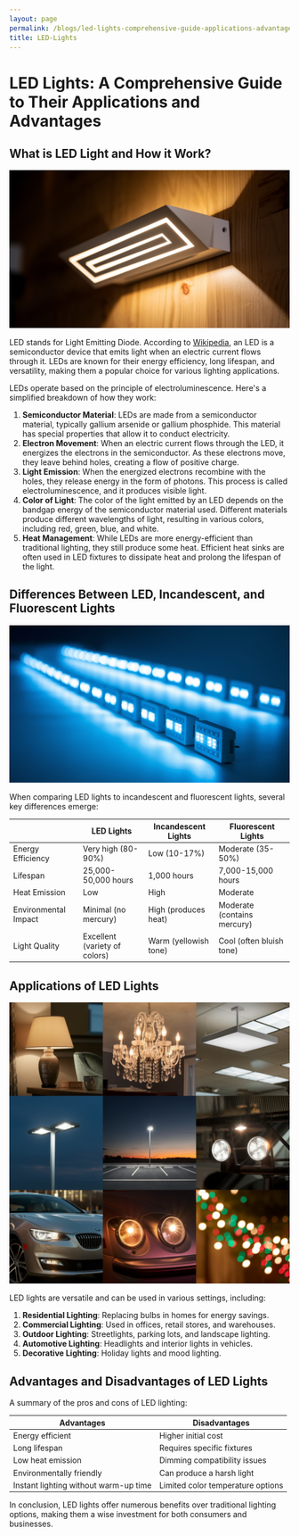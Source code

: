 ```yaml
---
layout: page
permalink: /blogs/led-lights-comprehensive-guide-applications-advantages/
title: LED-Lights
---
```


# LED Lights: A Comprehensive Guide to Their Applications and Advantages

## What is LED Light and How it Work?

<center>
<img src="/images/led2.webp">
</center>

LED stands for Light Emitting Diode. According to [Wikipedia](https://en.wikipedia.org/wiki/Light-emitting_diode), an LED is a semiconductor device that emits light when an electric current flows through it. LEDs are known for their energy efficiency, long lifespan, and versatility, making them a popular choice for various lighting applications.

LEDs operate based on the principle of electroluminescence. Here's a simplified breakdown of how they work:

1. **Semiconductor Material**: LEDs are made from a semiconductor material, typically gallium arsenide or gallium phosphide. This material has special properties that allow it to conduct electricity.
2. **Electron Movement**: When an electric current flows through the LED, it energizes the electrons in the semiconductor. As these electrons move, they leave behind holes, creating a flow of positive charge.
3. **Light Emission**: When the energized electrons recombine with the holes, they release energy in the form of photons. This process is called electroluminescence, and it produces visible light.
4. **Color of Light**: The color of the light emitted by an LED depends on the bandgap energy of the semiconductor material used. Different materials produce different wavelengths of light, resulting in various colors, including red, green, blue, and white.
5. **Heat Management**: While LEDs are more energy-efficient than traditional lighting, they still produce some heat. Efficient heat sinks are often used in LED fixtures to dissipate heat and prolong the lifespan of the light.

## Differences Between LED, Incandescent, and Fluorescent Lights


<center>
<img src="/images/led1.webp">
</center>

When comparing LED lights to incandescent and fluorescent lights, several key differences emerge:

|  | LED Lights | Incandescent Lights | Fluorescent Lights |
| --- | --- | --- | --- |
| Energy Efficiency | Very high (80-90%) | Low (10-17%) | Moderate (35-50%) |
| Lifespan | 25,000-50,000 hours | 1,000 hours | 7,000-15,000 hours |
| Heat Emission | Low | High | Moderate |
| Environmental Impact | Minimal (no mercury) | High (produces heat) | Moderate (contains mercury) |
| Light Quality | Excellent (variety of colors) | Warm (yellowish tone) | Cool (often bluish tone) |

## Applications of LED Lights

<center>
<img src="/images/light.webp">
</center>

LED lights are versatile and can be used in various settings, including:

1. **Residential Lighting**: Replacing bulbs in homes for energy savings.
2. **Commercial Lighting**: Used in offices, retail stores, and warehouses.
3. **Outdoor Lighting**: Streetlights, parking lots, and landscape lighting.
4. **Automotive Lighting**: Headlights and interior lights in vehicles.
5. **Decorative Lighting**: Holiday lights and mood lighting.

## Advantages and Disadvantages of LED Lights

A summary of the pros and cons of LED lighting:

| Advantages | Disadvantages |
| --- | --- |
| Energy efficient | Higher initial cost |
| Long lifespan | Requires specific fixtures |
| Low heat emission | Dimming compatibility issues |
| Environmentally friendly | Can produce a harsh light |
| Instant lighting without warm-up time | Limited color temperature options |

In conclusion, LED lights offer numerous benefits over traditional lighting options, making them a wise investment for both consumers and businesses.
